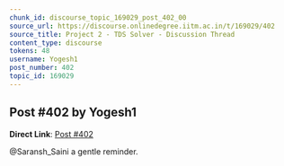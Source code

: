 ```yaml
---
chunk_id: discourse_topic_169029_post_402_00
source_url: https://discourse.onlinedegree.iitm.ac.in/t/169029/402
source_title: Project 2 - TDS Solver - Discussion Thread
content_type: discourse
tokens: 48
username: Yogesh1
post_number: 402
topic_id: 169029
---
```


## Post #402 by Yogesh1

**Direct Link**: [Post #402](https://discourse.onlinedegree.iitm.ac.in/t/169029/402)

@Saransh_Saini a gentle reminder.
